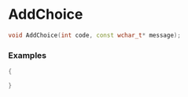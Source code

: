 # AddChoice

```cpp - C++
void AddChoice(int code, const wchar_t* message);
```

### Examples
```cpp - C++
{

}
```

